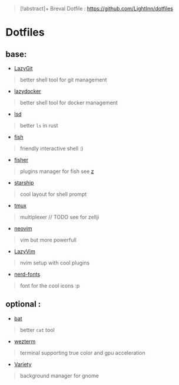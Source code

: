 > [!abstract]+  Breval Dotfile : 
> https://github.com/LightInn/dotfiles

# Dotfiles
## base:

- [LazyGit](https://github.com/jesseduffield/lazygit)
> better shell tool for git management

- [lazydocker](https://github.com/jesseduffield/lazydocker)
> better shell tool for docker management

- [lsd](https://github.com/lsd-rs/lsd)
> better `ls` in rust

- [fish](https://fishshell.com/)
> friendly interactive shell :)

- [fisher](https://github.com/jorgebucaran/fisher)
> plugins manager for fish 
> see [z](https://github.com/jethrokuan/z)

- [starship](https://starship.rs/) 
> cool layout for shell prompt

- [tmux](https://github.com/tmux/tmux)
>  multiplexer 
>  // TODO see for zellji

- [neovim](https://neovim.io/)
> vim but more powerfull

- [LazyVim](https://www.lazyvim.org/)
> nvim setup with cool plugins

- [nerd-fonts](https://www.nerdfonts.com/)
> font for the cool icons :p 

## optional : 

- [bat](https://github.com/sharkdp/bat)
> better `cat` tool

- [wezterm](https://wezfurlong.org/wezterm/) 
> terminal supporting true color and gpu acceleration

- [Variety](https://peterlevi.com/variety/)
> background manager for gnome





